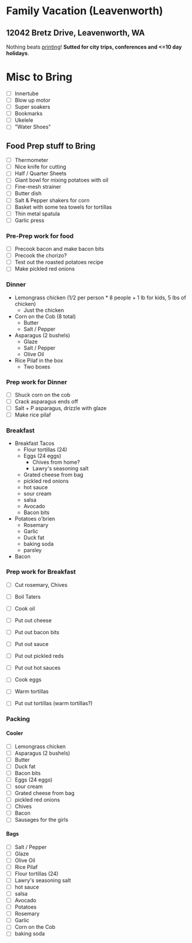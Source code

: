 # Family Vacation (Leavenworth)

## 12042 Bretz Drive, Leavenworth, WA

Nothing beats [printing](https://raw.github.com/hjhart/packing-list/master/trips/2018_family_vacation.md)! **Sutted for city trips, conferences and <=10 day holidays**.

# Misc to Bring

* [ ] Innertube
* [ ] Blow up motor
* [ ] Super soakers
* [ ] Bookmarks
* [ ] Ukelele
* [ ] "Water Shoes"

## Food Prep stuff to Bring

* [ ] Thermometer
* [ ] Nice knife for cutting
* [ ] Half / Quarter Sheets
* [ ] Giant bowl for mixing potatoes with oil
* [ ] Fine-mesh strainer
* [ ] Butter dish
* [ ] Salt & Pepper shakers for corn
* [ ] Basket with some tea towels for tortillas
* [ ] Thin metal spatula
* [ ] Garlic press

### Pre-Prep work for food

* [ ] Precook bacon and make bacon bits
* [ ] Precook the chorizo?
* [ ] Test out the roasted potatoes recipe
* [ ] Make pickled red onions

### Dinner

* Lemongrass chicken (1/2 per person * 8 people + 1 lb for kids, 5 lbs of chicken)
  * Just the chicken
* Corn on the Cob (8 total)
  * Butter
  * Salt / Pepper
* Asparagus (2 bushels)
  * Glaze
  * Salt / Pepper
  * Olive Oil
* Rice Pilaf in the box
  * Two boxes

### Prep work for Dinner

* [ ] Shuck corn on the cob
* [ ] Crack asparagus ends off
* [ ] Salt + P asparagus, drizzle with glaze
* [ ] Make rice pilaf

### Breakfast

* Breakfast Tacos
  * Flour tortillas (24)
  * Eggs (24 eggs)
    * Chives from home?
    * Lawry's seasoning salt
  * Grated cheese from bag
  * pickled red onions
  * hot sauce
  * sour cream
  * salsa
  * Avocado
  * Bacon bits
* Potatoes o'brien
  * Rosemary
  * Garlic
  * Duck fat
  * baking soda
  * parsley
* Bacon

### Prep work for Breakfast

* [ ] Cut rosemary, Chives
* [ ] Boil Taters
* [ ] Cook oil
* [ ] Put out cheese
* [ ] Put out bacon bits
* [ ] Put out sauce
* [ ] Put out pickled reds
* [ ] Put out hot sauces
* [ ] Cook eggs
* [ ] Warm tortillas
* [ ] Put out tortillas (warm tortillas?)


### Packing

#### Cooler

* [ ] Lemongrass chicken
* [ ] Asparagus (2 bushels)
* [ ] Butter
* [ ] Duck fat
* [ ] Bacon bits
* [ ] Eggs (24 eggs)
* [ ] sour cream
* [ ] Grated cheese from bag
* [ ] pickled red onions
* [ ] Chives
* [ ] Bacon
* [ ] Sausages for the girls

#### Bags

* [ ] Salt / Pepper
* [ ] Glaze
* [ ] Olive Oil
* [ ] Rice Pilaf
* [ ] Flour tortillas (24)
* [ ] Lawry's seasoning salt
* [ ] hot sauce
* [ ] salsa
* [ ] Avocado
* [ ] Potatoes
* [ ] Rosemary
* [ ] Garlic
* [ ] Corn on the Cob
* [ ] baking soda
